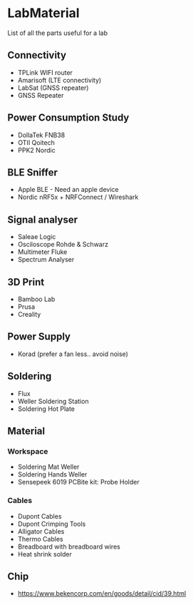 # LabMaterial

List of all the parts useful for a lab

## Connectivity

- TPLink WIFI router
- Amarisoft (LTE connectivity)
- LabSat (GNSS repeater)
- GNSS Repeater

## Power Consumption Study

- DollaTek FNB38
- OTII Qoitech
- PPK2 Nordic

## BLE Sniffer

- Apple BLE - Need an apple device
- Nordic nRF5x + NRFConnect / Wireshark

## Signal analyser

- Saleae Logic
- Osciloscope Rohde & Schwarz
- Multimeter Fluke
- Spectrum Analyser

## 3D Print

- Bamboo Lab
- Prusa
- Creality

## Power Supply

- Korad (prefer a fan less.. avoid noise)

## Soldering

- Flux
- Weller Soldering Station
- Soldering Hot Plate

## Material

### Workspace

- Soldering Mat Weller
- Soldering Hands Weller
- Sensepeek 6019 PCBite kit: Probe Holder

### Cables

- Dupont Cables
- Dupont Crimping Tools
- Alligator Cables
- Thermo Cables
- Breadboard with breadboard wires
- Heat shrink solder


## Chip

- https://www.bekencorp.com/en/goods/detail/cid/39.html
